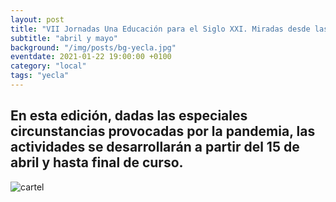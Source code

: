 ```yaml
---
layout: post
title: "VII Jornadas Una Educación para el Siglo XXI. Miradas desde las Ciencias y las Artes"
subtitle: "abril y mayo"
background: "/img/posts/bg-yecla.jpg"
eventdate: 2021-01-22 19:00:00 +0100
category: "local"
tags: "yecla"
---
```

## En esta edición, dadas las especiales circunstancias provocadas por la pandemia, las actividades se desarrollarán a partir del 15 de abril y hasta final de curso.  
![cartel](/img/posts/1campañapub.png)
